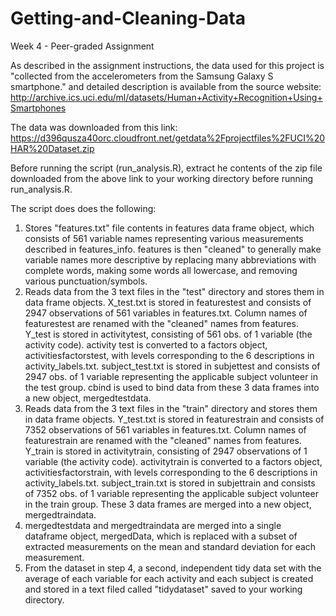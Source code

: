 # Getting-and-Cleaning-Data
Week 4 - Peer-graded Assignment

As described in the assignment instructions, the data used for this project is "collected from the accelerometers from the Samsung Galaxy S smartphone." and detailed description is available from the source website:
http://archive.ics.uci.edu/ml/datasets/Human+Activity+Recognition+Using+Smartphones

The data was downloaded from this link:
https://d396qusza40orc.cloudfront.net/getdata%2Fprojectfiles%2FUCI%20HAR%20Dataset.zip

Before running the script (run_analysis.R), extract he contents of the zip file downloaded from the above link to your working directory before running run_analysis.R. 

The script does does the following:
1. Stores "features.txt" file contents in features data frame object, which consists of 561 variable names representing various measurements described in features_info. features is then "cleaned" to generally make variable names more descriptive by replacing many abbreviations with complete words, making some words all lowercase, and removing various punctuation/symbols. 
2. Reads data from the 3 text files in the "test" directory and stores them in data frame objects. X_test.txt is stored in featurestest and consists of 2947 observations of  561 variables in features.txt. Column names of featurestest are renamed with the "cleaned" names from features. Y_test is stored in activitytest, 	consisting of 561 obs. of  1 variable (the activity code). activity test is converted to a factors object, activitiesfactorstest, with levels corresponding to the 6 descriptions in activity_labels.txt. subject_test.txt is stored in subjettest and consists of 2947 obs. of  1 variable representing the applicable subject volunteer in the test group. cbind is used to bind data from these 3 data frames into a new object, mergedtestdata.
3. Reads data from the 3 text files in the "train" directory and stores them in data frame objects. Y_test.txt is stored in featurestrain and consists of 7352 observations of  561 variables in features.txt. Column names of featurestrain are renamed with the "cleaned" names from features. Y_train is stored in activitytrain, 	consisting of 2947 observations of  1 variable (the activity code). activitytrain is converted to a factors object, activitiesfactorstrain, with levels corresponding to the 6 descriptions in activity_labels.txt. subject_train.txt is stored in subjettrain and consists of 7352 obs. of  1 variable representing the applicable subject volunteer in the train group. These 3 data frames are merged into a new object, mergedtraindata.
4. mergedtestdata and mergedtraindata are merged into a single dataframe object, mergedData, which is replaced with a subset of extracted measurements on the mean and standard deviation for each measurement.
5. From the dataset in step 4, a second, independent tidy data set with the average of each variable for each activity and each subject is created and stored in a text filed called "tidydataset" saved to your working directory.
